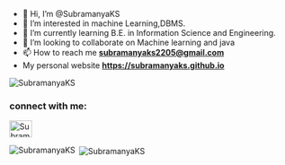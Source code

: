 - 👋 Hi, I’m @SubramanyaKS
- 👀 I’m interested in machine Learning,DBMS.
- 🌱 I’m currently learning B.E. in Information Science and Engineering.
- 💞️ I’m looking to collaborate on Machine learning and java
- 📫 How to reach me **subramanyaks2205@gmail.com**
-   My personal website **https://subramanyaks.github.io**

<p align="left"> <img src="https://komarev.com/ghpvc/?username=SubramanyaKS&label=Profile%20views&color=129e00&style=plastic" alt="SubramanyaKS" /> </p>

<h3 align="left">connect with me:</h3>
<p align= "left">
  <a href ="https://www.linkedin.com/in/subramanya-k-s-b74a92204/" target="blank"><img align="center" src="https://cdn.jsdelivr.net/npm/simple-icons@3.0.1/icons/linkedin.svg" alt="SubramanyaKS" height ="30" width="40"/></a>
 </p>
 
 
 <p style="background-color:blue"><img align="left" src="https://github-readme-stats.vercel.app/api/top-langs?username=SubramanyaKS&show_icons=true&locale=en&layout=compact" alt="SubramanyaKS" /></p>

<p>&nbsp;<img align="center" src="https://github-readme-stats.vercel.app/api?username=SubramanyaKS&show_icons=true&locale=en" alt="SubramanyaKS" /></p>

<!---
SubramanyaKS/SubramanyaKS is a ✨ special ✨ repository because its `README.md` (this file) appears on your GitHub profile.
You can click the Preview link to take a look at your changes.
--->
